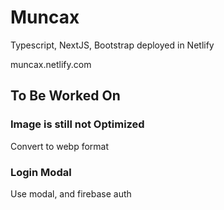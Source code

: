# Muncax

Typescript, NextJS, Bootstrap deployed in Netlify

muncax.netlify.com

## To Be Worked On

### Image is still not Optimized

Convert to webp format

### Login Modal

Use modal, and firebase auth